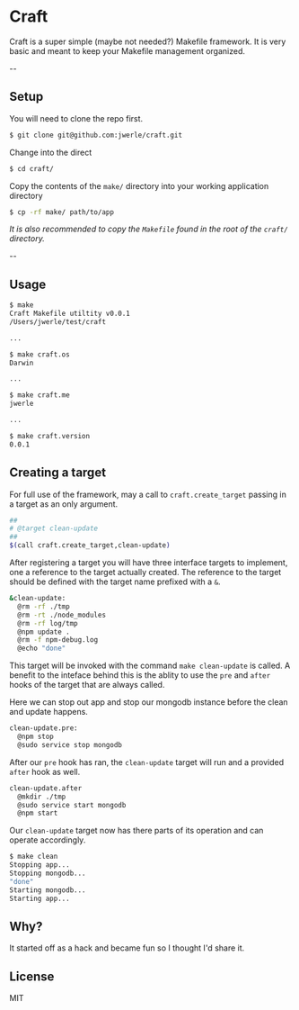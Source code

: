 Craft
=====

Craft is a super simple (maybe not needed?) Makefile framework. 
It is very basic and meant to keep your Makefile management organized.

--

## Setup
You will need to clone the repo first.
```sh
$ git clone git@github.com:jwerle/craft.git
```

Change into the direct
```sh
$ cd craft/
```

Copy the contents of the `make/` directory into your working application directory
```sh
$ cp -rf make/ path/to/app
```
*It is also recommended to copy the `Makefile` found in the root of the `craft/` directory.*

--

## Usage
```sh
$ make
Craft Makefile utiltity v0.0.1
/Users/jwerle/test/craft

...

$ make craft.os
Darwin

...

$ make craft.me
jwerle

...

$ make craft.version
0.0.1
```

## Creating a target
For full use of the framework, may a call to `craft.create_target` passing in a target as an only argument.
```sh
##
# @target clean-update
##
$(call craft.create_target,clean-update)
```

After registering a target you will have three interface targets to implement, one a reference to the target
actually created. The reference to the target should be defined with the target name prefixed with a `&`.
```sh
&clean-update:
  @rm -rf ./tmp
  @rm -rt ./node_modules
  @rm -rf log/tmp
  @npm update .
  @rm -f npm-debug.log
  @echo "done"
```
This target will be invoked with the command `make clean-update` is called. A benefit to the inteface behind this
is the ablity to use the `pre` and `after` hooks of the target that are always called.

Here we can stop out app and stop our mongodb instance before the clean and update happens.
```sh
clean-update.pre:
  @npm stop
  @sudo service stop mongodb
```

After our `pre` hook has ran, the `clean-update` target will run and a provided `after` hook as well.
```sh
clean-update.after
  @mkdir ./tmp
  @sudo service start mongodb
  @npm start
```

Our `clean-update` target now has there parts of its operation and can operate accordingly.
```sh
$ make clean
Stopping app...
Stopping mongodb...
"done"
Starting mongodb...
Starting app...
```

## Why?
It started off as a hack and became fun so I thought I'd share it.

## License
MIT
  
